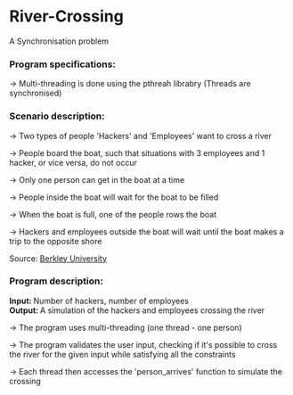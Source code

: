 # River-Crossing
A Synchronisation problem

### Program specifications:

  -> Multi-threading is done using the pthreah librabry (Threads are synchronised)

### Scenario description:
  
  -> Two types of people 'Hackers' and 'Employees' want to cross a river
  
  -> People board the boat, such that situations with 3 employees and 1 hacker, or vice versa, do not occur
  
  -> Only one person can get in the boat at a time
  
  -> People inside the boat will wait for the boat to be filled
  
  -> When the boat is full, one of the people rows the boat
 
  -> Hackers and employees outside the boat will wait until the boat makes a trip to the opposite shore

Source: <a href="https://people.eecs.berkeley.edu/~kubitron/courses/cs162-F06/hand-outs/synch-solutions.html"> Berkley University</a>
  
### Program description:

  <strong>Input: </strong> Number of hackers, number of employees </br> 
  <strong>Output: </strong> A simulation of the hackers and employees crossing the river
  
  -> The program uses multi-threading (one thread - one person)
  
  -> The program validates the user input, checking if it's possible to cross the river for the given input while satisfying all the constraints
  
  -> Each thread then accesses the 'person_arrives' function to simulate the crossing
